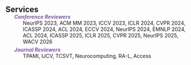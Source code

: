 <h2 id="Services" style="margin: 8px 0px -15px;">Services</h2>

<div class="publications">
<ol class="bibliography">

<div class="periodical"><strong><i style="color:#7b5aa6">Conference Reviewers</i></strong>

<ul style="margin:0 0 5px;">
  NeurIPS 2023,  ACM MM 2023,  ICCV 2023,  ICLR 2024,  CVPR 2024,  ICASSP 2024, ACL 2024, ECCV 2024, NeurIPS 2024, EMNLP 2024, ACL 2024, ICASSP 2025, ICLR 2025, CVPR 2025, NeurIPS 2025, WACV 2026
</ul>


<div class="periodical"><strong><i style="color:#7b5aa6">Journal Reviewers</i></strong>
  
<ul style="margin:0 0 5px;">
  TPAMI, IJCV, TCSVT, Neurocomputing, RA-L, Access
</ul>
